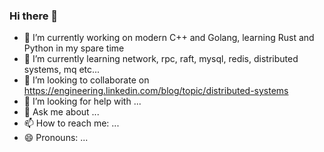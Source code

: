 ### Hi there 👋
- 🔭 I’m currently working on modern C++ and Golang, learning Rust and Python in my spare time
- 🌱 I’m currently learning network, rpc, raft, mysql, redis, distributed systems, mq etc...
- 👯 I’m looking to collaborate on https://engineering.linkedin.com/blog/topic/distributed-systems
- 🤔 I’m looking for help with ...
- 💬 Ask me about ...
- 📫 How to reach me: ...
- 😄 Pronouns: ...

<!--
**wxing2008666/wxing2008666** is a ✨ _special_ ✨ repository because its `README.md` (this file) appears on your GitHub profile.

Here are some ideas to get you started:

- 🔭 I’m currently working on ...
- 🌱 I’m currently learning ...
- 👯 I’m looking to collaborate on ...
- 🤔 I’m looking for help with ...
- 💬 Ask me about ...
- 📫 How to reach me: ...
- 😄 Pronouns: ...
- ⚡ Fun fact: ...
-->
